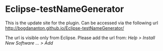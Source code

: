 Eclipse-testNameGenerator
=========================

This is the update site for the plugin. Can be accessed via the following url http://bogdananton.github.io/Eclipse-testNameGenerator/

The url is visible only from Eclipse. Please add the url from: <i>Help > Install New Software ... > Add</i>
